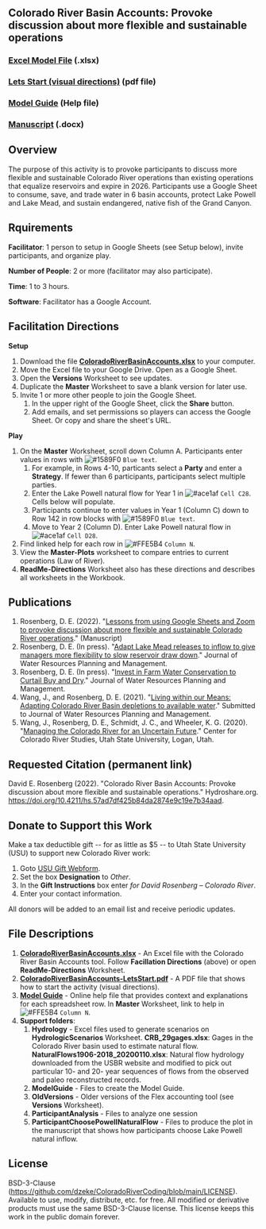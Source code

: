 ## Colorado River Basin Accounts: Provoke discussion about more flexible and sustainable operations

### [Excel Model File](https://github.com/dzeke/ColoradoRiverCoding/raw/main/ModelMusings/ColoradoRiverBasinAccounts.xlsx) (.xlsx)
### [Lets Start (visual directions)](https://github.com/dzeke/ColoradoRiverCoding/raw/main/ModelMusings/ColoradoRiverBasinAccounts-LetsStart.pdf) (pdf file)
### [Model Guide](https://github.com/dzeke/ColoradoRiverCoding/blob/main/ModelMusings/Support/ModelGuide/ModelGuide-CombinedLakePowellLakeMead.md) (Help file)
### [Manuscript](https://github.com/dzeke/ColoradoRiverCoding/raw/main/BlogDrafts/3-LessonsFromUseGoogleSheetsZoomToDiscussMoreFlexibleSustainableColoradoRiverOperations.docx) (.docx)

## Overview														
The purpose of this activity is to provoke participants to discuss more flexible and sustainable Colorado River operations than existing operations that equalize reservoirs and expire in 2026. Participants use a Google Sheet to consume, save, and trade water in 6 basin accounts, protect Lake Powell and Lake Mead, and sustain endangered, native fish of the Grand Canyon.

## Rquirements
**Facilitator**: 1 person to setup in Google Sheets (see Setup below), invite participants, and organize play.											

**Number of People**: 2 or more (facilitator may also participate).

**Time**: 1 to 3 hours.

**Software**: Facilitator has a Google Account.

## Facilitation Directions

**Setup**
1. Download the file **[ColoradoRiverBasinAccounts.xlsx](https://github.com/dzeke/ColoradoRiverCoding/raw/main/ModelMusings/ColoradoRiverBasinAccounts.xlsx)** to your computer.
1. Move the Excel file to your Google Drive. Open as a Google Sheet.
1. Open the **Versions** Worksheet to see updates.
1. Duplicate the **Master** Worksheet to save a blank version for later use. 
1. Invite 1 or more other people to join the Google Sheet.
   1. In the upper right of the Google Sheet, click the **Share** button.
   1. Add emails, and set permissions so players can access the Google Sheet. Or copy and share the sheet's URL. 

**Play**
1. On the **Master** Worksheet, scroll down Column A. Participants enter values in rows with ![#1589F0](https://via.placeholder.com/15/1589F0/000000?text=+) `Blue text`.
   1. For example, in Rows 4-10, particants select a **Party** and enter a **Strategy**. If fewer than 6 participants, participants select multiple parties.
   1. Enter the Lake Powell natural flow for Year 1 in ![#ace1af](https://via.placeholder.com/15/ace1af/000000?text=+) `Cell C28`. Cells below will populate.
   1. Participants continue to enter values in Year 1 (Column C) down to Row 142 in row blocks with ![#1589F0](https://via.placeholder.com/15/1589F0/000000?text=+) `Blue text`.
   1. Move to Year 2 (Column D). Enter Lake Powell natural flow in ![#ace1af](https://via.placeholder.com/15/ace1af/000000?text=+) `Cell D28`.
1. Find linked help for each row in ![#FFE5B4](https://via.placeholder.com/15/FFE5B4/000000?text=+) `Column N`.
1. View the **Master-Plots** worksheet to compare entries to current operations (Law of River).
1. **ReadMe-Directions** Worksheet also has these directions and describes all worksheets in the Workbook.
  
## Publications
1. Rosenberg, D. E. (2022). "[Lessons from using Google Sheets and Zoom to provoke discussion about more flexible and sustainable Colorado River operations](https://github.com/dzeke/ColoradoRiverCoding/raw/main/BlogDrafts/3-LessonsFromUseGoogleSheetsZoomToDiscussMoreFlexibleSustainableColoradoRiverOperations.docx)." (Manuscript)
1. Rosenberg, D. E. (In press). "[Adapt Lake Mead releases to inflow to give managers more flexibility to slow reservoir draw down](https://digitalcommons.usu.edu/water_pubs/170/)." Journal of Water Resources Planning and Management.
1. Rosenberg, D. E. (In press). "[Invest in Farm Water Conservation to Curtail Buy and Dry](https://digitalcommons.usu.edu/water_pubs/169/)." Journal of Water Resources Planning and Management.
1. Wang, J., and Rosenberg, D. E. (2021). "[Living within our Means: Adapting Colorado River Basin depletions to available water]( https://digitalcommons.usu.edu/water_pubs/171/)." Submitted to Journal of Water Resources Planning and Management.
1. Wang, J., Rosenberg, D. E., Schmidt, J. C., and Wheeler, K. G. (2020). "[Managing the Colorado River for an Uncertain Future](http://qcnr.usu.edu/coloradoriver/files/CCRS_White_Paper_3.pdf)." Center for Colorado River Studies, Utah State University, Logan, Utah.

## Requested Citation (permanent link)
David E. Rosenberg (2022). "Colorado River Basin Accounts: Provoke discussion about more flexible and sustainable operations." Hydroshare.org. https://doi.org/10.4211/hs.57ad7df425b84da2874e9c19e7b34aad.
## Donate to Support this Work
Make a tax deductible gift -- for as little as $5 -- to Utah State University (USU) to support new Colorado River work:

1. Goto [USU Gift Webform](https://www.usu.edu/advancement/give/index).
1. Set the box **Designation** to *Other*. 
1. In the **Gift Instructions** box enter *for David Rosenberg – Colorado River*.
1. Enter your contact information.

All donors will be added to an email list and receive periodic updates.

## File Descriptions
1. **[ColoradoRiverBasinAccounts.xlsx](https://github.com/dzeke/ColoradoRiverCoding/raw/main/ModelMusings/ColoradoRiverBasinAccounts.xlsx)** - An Excel file with the Colorado River Basin Accounts tool. Follow **Facillation Directions** (above) or open **ReadMe-Directions** Worksheet.
1. **[ColoradoRiverBasinAccounts-LetsStart.pdf](https://github.com/dzeke/ColoradoRiverCoding/raw/main/ModelMusings/ColoradoRiverBasinAccounts-LetsStart.pdf)** - A PDF file that shows how to start the activity (visual directions).
1. **[Model Guide](https://github.com/dzeke/ColoradoRiverCoding/blob/main/ModelMusings/Support/ModelGuide/ModelGuide-CombinedLakePowellLakeMead.md)** - Online help file that provides context and explanations for each spreadsheet row. In **Master** Worksheet, link to help in ![#FFE5B4](https://via.placeholder.com/15/FFE5B4/000000?text=+) `Column N`.
1. **Support folders**:
   1. **Hydrology** - Excel files used to generate scenarios on **HydrologicScenarios** Worksheet. **CRB_29gages.xlsx**: Gages in the Colorado River basin used to estimate natural flow. **NaturalFlows1906-2018_20200110.xlsx**: Natural flow hydrology downloaded from the USBR website and modified to pick out particular 10- and 20- year sequences of flows from the observed and paleo reconstructed records.
   1. **ModelGuide** - Files to create the Model Guide.
   1. **OldVersions** - Older versions of the Flex accounting tool (see **Versions** Worksheet).
   1. **ParticipantAnalysis** - Files to analyze one session
   1. **ParticipantChoosePowellNaturalFlow** - Files to produce the plot in the manuscript that shows how participants choose Lake Powell natural inflow.

## License
BSD-3-Clause (https://github.com/dzeke/ColoradoRiverCoding/blob/main/LICENSE). Available to use, modify, distribute, etc. for free.
All modified or derivative products must use the same BSD-3-Clause license. This license keeps this work in the public domain forever.

